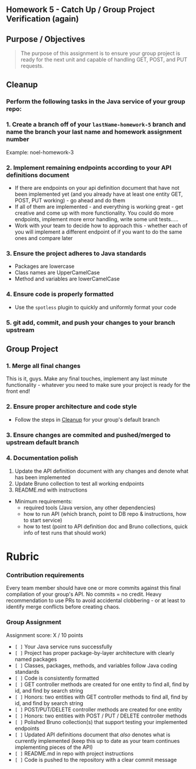 ## Homework 5 - Catch Up / Group Project Verification (again)

## Purpose / Objectives
> The purpose of this assignment is to ensure your group project is ready for the next unit and capable of handling GET, POST, and PUT requests.

## Cleanup

### Perform the following tasks in the Java service of your group repo:

### 1. Create a branch off of your `lastName-homework-5` branch and name the branch your last name and homework assignment number
Example: noel-homework-3

### 2. Implement remaining endpoints according to your API definitions document
- If there are endpoints on your api definition document that have not been implemented yet (and you already have at least one entity GET, POST, PUT working) - go ahead and do them
- If all of them are implemented - and everything is working great - get creative and come up with more functionality. You could do more endpoints, implement more error handling, write some unit tests.....
- Work with your team to decide how to approach this - whether each of you will implement a different endpoint of if you want to do the same ones and compare later

### 3. Ensure the project adheres to Java standards
- Packages are lowercase
- Class names are UpperCamelCase
- Method and variables are lowerCamelCase

### 4. Ensure code is properly formatted
- Use the `spotless` plugin to quickly and uniformly format your code

### 5. git add, commit, and push your changes to your branch upstream

## Group Project

### 1. Merge all final changes
This is it, guys. Make any final touches, implement any last minute functionality - whatever you need to make sure your project is ready for the front end!

### 2. Ensure proper architecture and code style
- Follow the steps in [Cleanup](#cleanup) for your group's default branch

### 3. Ensure changes are commited and pushed/merged to upstream default branch

### 4. Documentation polish
1. Update the API definition document with any changes and denote what has been implemented
2. Update Bruno collection to test all working endpoints
3. README.md with instructions  
  - Minimum requirements:
    - required tools (Java version, any other dependencies)
    - how to run API (which branch, point to DB repo & instructions, how to start service)
    - how to test (point to API definition doc and Bruno collections, quick info of test runs that should work)

# Rubric

### Contribution requirements
Every team member should have one or more commits against this final compilation of your group's API. No commits = no credit.  Heavy recommendation to use PRs to avoid accidental clobbering - or at least to identify merge conflicts before creating chaos. 

### Group Assignment
Assignment score: X / 10 points

-   `[ ]` Your Java service runs successfully
-   `[ ]` Project has proper package-by-layer architecture with clearly named packages
-   `[ ]` Classes, packages, methods, and variables follow Java coding standards
-   `[ ]` Code is consistently formatted
-   `[ ]` GET controller methods are created for one entity to find all, find by id, and find by search string
  - `[ ]` Honors: two entities with GET controller methods to find all, find by id, and find by search string  
-   `[ ]` POST/PUT/DELETE controller methods are created for one entity
  - `[ ]` Honors: two entities with POST / PUT / DELETE controller methods  
-   `[ ]` Polished Bruno collection(s) that support testing your implemented endpoints
-   `[ ]` Updated API definitions document that *also* denotes what is currently implemented (keep this up to date as your team continues implementing pieces of the API)
-   `[ ]` README.md in repo with project instructions
-   `[ ]` Code is pushed to the repository with a clear commit message





